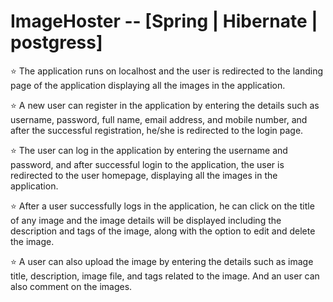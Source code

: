 # ImageHoster -- [Spring | Hibernate | postgress]


:star: The application runs on localhost and the user is redirected to the landing page of the application displaying all the images in the application.

:star: A new user can register in the application by entering the details such as username, password, full name, email address, and mobile number, and after the successful registration, he/she is redirected to the login page.

:star: The user can log in the application by entering the username and password, and after successful login to the application, the user is redirected to the user homepage, displaying all the images in the application.

:star: After a user successfully logs in the application, he can click on the title of any image and the image details will be displayed including the description and tags of the image, along with the option to edit and delete the image.

:star: A user can also upload the image by entering the details such as image title, description, image file, and tags related to the image. And an user can also comment on the images.
